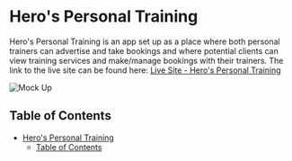 # Hero's Personal Training

Hero's Personal Training is an app set up as a place where both personal trainers can advertise and take bookings and where potential clients can view training services and make/manage bookings with their trainers. The link to the live site can be found here: [Live Site - Hero's Personal Training](LINK)

![Mock Up](docs/readme_images/)

## Table of Contents
- [Hero's Personal Training](#heros-personal-training)
    - [Table of Contents](#table-of-contents)